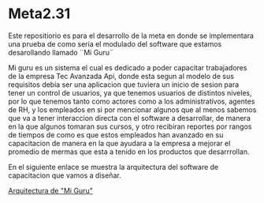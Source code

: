 # Meta2.31
Este repositiorio es para el desarrollo de la meta en donde se implementara una prueba de como seria el modulado del software que estamos desarollando llamado ¨Mi Guru¨

Mi guru es un sistema el cual es dedicado a poder capacitar trabajadores de la empresa Tec Avanzada Api, donde esta segun al modelo de sus requisitos debia ser una aplicacion que tuviera un inicio de sesion para tener un control de usuarios, ya que tenemos usuarios de distintos niveles, por lo que tenemos tanto como actores como a los administrativos, agentes de RH, y los empleados en si por mencionar algunos que al menos sabemos que va a tener interaccion directa con el software a desarrollar, de manera en la que algunos tomaran sus cursos, y otro recibiran reportes por rangos de tiempos de como es que estos empleados han avanzado en su capacitacion de manera en la que ayudara a la empresa a mejorar el promedio de mermas que esta a tenido en los productos que desarrrollan.

En el siguiente enlace se muestra la arquitectura del software de capacitacion que vamos a diseñar.

[Arquitectura de "Mi Guru"](https://github.com/Medina14Manuel/Meta2.31/blob/main/Meta2.2.1ArquitecturaMiguru%20(1).pdf)

